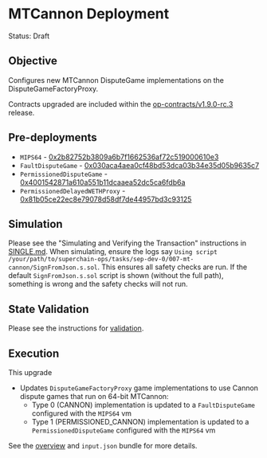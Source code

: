 # MTCannon Deployment

Status: Draft

## Objective

Configures new MTCannon DisputeGame implementations on the DisputeGameFactoryProxy.

Contracts upgraded are included within the
[op-contracts/v1.9.0-rc.3](https://github.com/ethereum-optimism/optimism/tree/op-contracts/v1.9.0-rc.3) release.

## Pre-deployments

- `MIPS64`  - [0x2b82752b3809a6b7f1662536af72c519000610e3](https://sepolia.etherscan.io/address/0x2b82752b3809a6b7f1662536af72c519000610e3)
- `FaultDisputeGame`  - [0x030aca4aea0cf48bd53dca03b34e35d05b9635c7](https://sepolia.etherscan.io/address/0x030aca4aea0cf48bd53dca03b34e35d05b9635c7)
- `PermissionedDisputeGame` - [0x4001542871a610a551b11dcaaea52dc5ca6fdb6a](https://sepolia.etherscan.io/address/0x4001542871a610a551b11dcaaea52dc5ca6fdb6a)
- `PermissionedDelayedWETHProxy` - [0x81b05ce22ec8e79078d58df7de44957bd3c93125](https://sepolia.etherscan.io/address/0x81b05ce22ec8e79078d58df7de44957bd3c93125)

## Simulation

Please see the "Simulating and Verifying the Transaction" instructions in [SINGLE.md](../../../SINGLE.md).
When simulating, ensure the logs say `Using script /your/path/to/superchain-ops/tasks/sep-dev-0/007-mt-cannon/SignFromJson.s.sol`.
This ensures all safety checks are run. If the default `SignFromJson.s.sol` script is shown (without the full path), something is wrong and the safety checks will not run.

## State Validation

Please see the instructions for [validation](./VALIDATION.md).

## Execution

This upgrade
* Updates `DisputeGameFactoryProxy` game implementations to use Cannon dispute games that run on 64-bit MTCannon:
  * Type 0 (CANNON) implementation is updated to a `FaultDisputeGame` configured with the `MIPS64` vm
  * Type 1 (PERMISSIONED_CANNON) implementation is updated to a `PermissionedDisputeGame` configured with the `MIPS64` vm

See the [overview](./OVERVIEW.md) and `input.json` bundle for more details.
